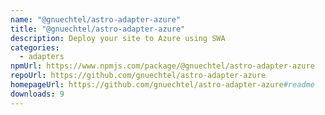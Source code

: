 ```yaml
---
name: "@gnuechtel/astro-adapter-azure"
title: "@gnuechtel/astro-adapter-azure"
description: Deploy your site to Azure using SWA
categories:
  - adapters
npmUrl: https://www.npmjs.com/package/@gnuechtel/astro-adapter-azure
repoUrl: https://github.com/gnuechtel/astro-adapter-azure
homepageUrl: https://github.com/gnuechtel/astro-adapter-azure#readme
downloads: 9
---
```

